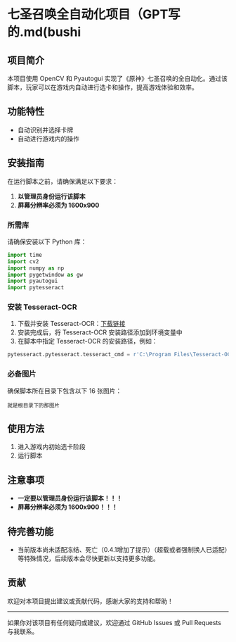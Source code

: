 
# 七圣召唤全自动化项目（GPT写的.md(bushi

## 项目简介
本项目使用 OpenCV 和 Pyautogui 实现了《原神》七圣召唤的全自动化。通过该脚本，玩家可以在游戏内自动进行选卡和操作，提高游戏体验和效率。

## 功能特性
- 自动识别并选择卡牌
- 自动进行游戏内的操作

## 安装指南

在运行脚本之前，请确保满足以下要求：

1. **以管理员身份运行该脚本**
2. **屏幕分辨率必须为 1600x900**

### 所需库

请确保安装以下 Python 库：

```python
import time
import cv2
import numpy as np
import pygetwindow as gw
import pyautogui
import pytesseract
```

### 安装 Tesseract-OCR

1. 下载并安装 Tesseract-OCR：[下载链接](https://github.com/tesseract-ocr/tesseract)
2. 安装完成后，将 Tesseract-OCR 安装路径添加到环境变量中
3. 在脚本中指定 Tesseract-OCR 的安装路径，例如：

```python
pytesseract.pytesseract.tesseract_cmd = r'C:\Program Files\Tesseract-OCR\tesseract.exe'
```

### 必备图片

确保脚本所在目录下包含以下 16 张图片：

```
就是根目录下的那图片
```

## 使用方法

1. 进入游戏内初始选卡阶段
2. 运行脚本

## 注意事项

- **一定要以管理员身份运行该脚本！！！**
- **屏幕分辨率必须为 1600x900！！！**

## 待完善功能

- 当前版本尚未适配冻结、死亡（0.4.1增加了提示）（超载或者强制换人已适配）等特殊情况，后续版本会尽快更新以支持更多功能。

## 贡献

欢迎对本项目提出建议或贡献代码，感谢大家的支持和帮助！

---

如果你对该项目有任何疑问或建议，欢迎通过 GitHub Issues 或 Pull Requests 与我联系。
